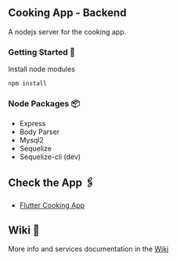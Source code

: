 ## Cooking App - Backend

A nodejs server for the cooking app.

### Getting Started 🚀

Install node modules
```
npm install
```

### Node Packages 📦

- Express
- Body Parser
- Mysql2
- Sequelize
- Sequelize-cli (dev)

## Check the App 🖇️

- [Flutter Cooking App](https://github.com/Jibaru/cooking-app)

## Wiki 📖

More info and services documentation in the [Wiki](https://github.com/Jibaru/cooking-app-backend/wiki)


